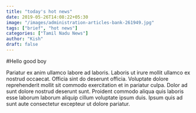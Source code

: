 ```yaml
---
title: "today's hot news"
date: 2019-05-26T14:08:22+05:30
image: "/images/administration-articles-bank-261949.jpg"
tags: ["brief", "hot news"]
categories: ["Tamil Nadu News"]
author: "Kish"
draft: false
---
```


#Hello good boy

Pariatur ex anim ullamco labore ad laboris. Laboris ut irure mollit ullamco ex nostrud occaecat. Officia sint do deserunt officia. Voluptate dolore reprehenderit mollit sit commodo exercitation et in pariatur culpa. Dolor ad sunt dolore nostrud deserunt sunt. Proident commodo aliqua quis laboris esse laborum laborum aliquip cillum voluptate ipsum duis. Ipsum quis ad sunt aute consectetur excepteur ut dolore pariatur.
